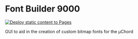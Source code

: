 # Font Builder 9000

[![Deploy static content to Pages](https://github.com/SophistryEng/FontBuilder9000/actions/workflows/static.yml/badge.svg)](https://github.com/SophistryEng/FontBuilder9000/actions/workflows/static.yml)

GUI to aid in the creation of custom bitmap fonts for the µChord
